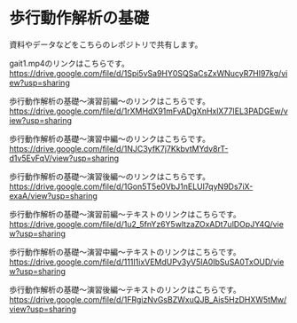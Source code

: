 # 歩行動作解析の基礎

資料やデータなどをこちらのレポジトリで共有します。

gait1.mp4のリンクはこちらです。
https://drive.google.com/file/d/1Spi5vSa9HY0SQSaCsZxWNucyR7Hl97kg/view?usp=sharing

歩行動作解析の基礎〜演習前編〜のリンクはこちらです。
https://drive.google.com/file/d/1rXMHdX91mFvADgXnHxlX77IEL3PADGEw/view?usp=sharing

歩行動作解析の基礎〜演習中編〜のリンクはこちらです。
https://drive.google.com/file/d/1NJC3yfK7j7KkbvtMYdv8rT-d1v5EvFqV/view?usp=sharing

歩行動作解析の基礎〜演習後編〜のリンクはこちらです。
https://drive.google.com/file/d/1Gon5T5e0VbJ1nELUl7qyN9Ds7iX-exaA/view?usp=sharing

歩行動作解析の基礎〜演習前編〜テキストのリンクはこちらです。
https://drive.google.com/file/d/1u2_5fnYz6Y5wltzaZOxADt7ulDOpJY4Q/view?usp=sharing

歩行動作解析の基礎〜演習中編〜テキストのリンクはこちらです。
https://drive.google.com/file/d/111I1ixVEMdUPv3yV5IA0IbSuSA0TxOUD/view?usp=sharing

歩行動作解析の基礎〜演習後編〜テキストのリンクはこちらです。
https://drive.google.com/file/d/1FRgizNvGsBZWxuQJB_Ais5HzDHXW5tMw/view?usp=sharing

